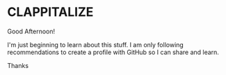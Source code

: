 # CLAPPITALIZE

Good Afternoon!

I'm just beginning to learn about this stuff.  I am only following recommendations to create a profile with GitHub so I can share and learn.

Thanks
